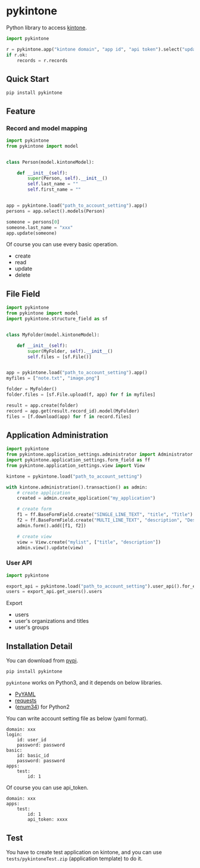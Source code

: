 # pykintone

Python library to access [kintone](https://kintone.cybozu.com).

```python
import pykintone

r = pykintone.app("kintone domain", "app id", "api token").select("updated_time > NOW()")
if r.ok:
    records = r.records
```

## Quick Start

```
pip install pykintone
```

## Feature

### Record and model mapping

```python
import pykintone
from pykintone import model


class Person(model.kintoneModel):

    def __init__(self):
        super(Person, self).__init__()
        self.last_name = ""
        self.first_name = ""


app = pykintone.load("path_to_account_setting").app()
persons = app.select().models(Person)

someone = persons[0]
someone.last_name = "xxx"
app.update(someone)

```

Of course you can use every basic operation.

* create
* read
* update
* delete


## File Field

```python
import pykintone
from pykintone import model
import pykintone.structure_field as sf


class MyFolder(model.kintoneModel):

    def __init__(self):
        super(MyFolder, self).__init__()
        self.files = [sf.File()]


app = pykintone.load("path_to_account_setting").app()
myfiles = ["note.txt", "image.png"]

folder = MyFolder()
folder.files = [sf.File.upload(f, app) for f in myfiles]

result = app.create(folder)
record = app.get(result.record_id).model(MyFolder)
files = [f.download(app) for f in record.files]
```

## Application Administration

```python
import pykintone
from pykintone.application_settings.administrator import Administrator
import pykintone.application_settings.form_field as ff
from pykintone.application_settings.view import View

kintone = pykintone.load("path_to_account_setting")

with kintone.administration().transaction() as admin:
    # create application
    created = admin.create_application("my_application")

    # create form
    f1 = ff.BaseFormField.create("SINGLE_LINE_TEXT", "title", "Title")
    f2 = ff.BaseFormField.create("MULTI_LINE_TEXT", "description", "Desc")
    admin.form().add([f1, f2])

    # create view
    view = View.create("mylist", ["title", "description"])
    admin.view().update(view)
```

### User API

```python
import pykintone

export_api = pykintone.load("path_to_account_setting").user_api().for_exporting
users = export_api.get_users().users
```

Export

* users
* user's organizations and titles
* user's groups

## Installation Detail

You can download from [pypi](https://pypi.python.org/pypi/pykintone).

```
pip install pykintone
```

`pykintone` works on Python3, and it depends on below libraries.

* [PyYAML](http://pyyaml.org/wiki/PyYAML)
* [requests](http://docs.python-requests.org/en/latest/)
* ([enum34](https://pypi.python.org/pypi/enum34)) for Python2

You can write account setting file as below (yaml format).

```
domain: xxx
login:
    id: user_id
    password: password
basic:
    id: basic_id
    password: password
apps:
    test:
        id: 1
```

Of course you can use api_token. 

```
domain: xxx
apps:
    test:
        id: 1
        api_token: xxxx
```

## Test

You have to create test application on kintone, and you can use `tests/pykintoneTest.zip` (application template) to do it.

